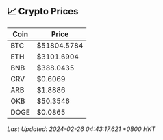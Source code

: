 ## 📈 Crypto Prices

| Coin | Price |
| ---- | ----- |
| BTC | $51804.5784 |
| ETH | $3101.6904 |
| BNB | $388.0435 |
| CRV | $0.6069 |
| ARB | $1.8886 |
| OKB | $50.3546 |
| DOGE | $0.0865 |

_Last Updated: 2024-02-26 04:43:17.621 +0800 HKT_